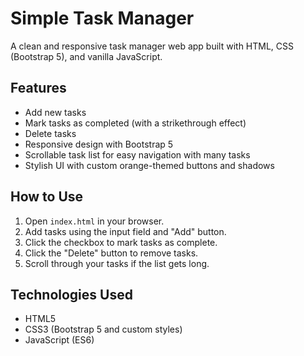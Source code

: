 # Simple Task Manager

A clean and responsive task manager web app built with HTML, CSS (Bootstrap 5), and vanilla JavaScript.

## Features

- Add new tasks
- Mark tasks as completed (with a strikethrough effect)
- Delete tasks
- Responsive design with Bootstrap 5
- Scrollable task list for easy navigation with many tasks
- Stylish UI with custom orange-themed buttons and shadows

## How to Use

1. Open `index.html` in your browser.
2. Add tasks using the input field and "Add" button.
3. Click the checkbox to mark tasks as complete.
4. Click the "Delete" button to remove tasks.
5. Scroll through your tasks if the list gets long.

## Technologies Used

- HTML5
- CSS3 (Bootstrap 5 and custom styles)
- JavaScript (ES6)

